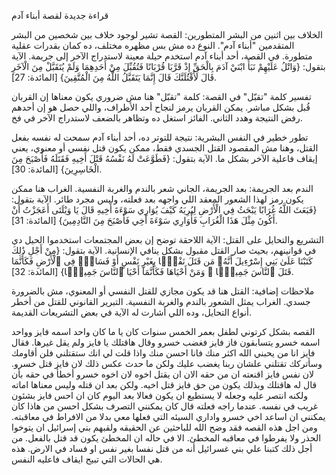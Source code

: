 قراءة جديدة لقصة أبناء آدم

الخلاف بين اثنين من البشر المتطورين: القصة تشير لوجود خلاف بين شخصين من البشر المتقدمين "أبناء آدم". النوع ده مش بس مظهره مختلف، ده كمان بقدرات عقلية متطورة. في القصة، أحد أبناء آدم استخدم حيلة معينة لاستدراج الآخر إلى جريمة. الآية بتقول:
{وَاتْلُ عَلَيْهِمْ نَبَأَ ابْنَيْ آدَمَ بِالْحَقِّ إِذْ قَرَّبَا قُرْبَانًا فَتُقُبِّلَ مِنْ أَحَدِهِمَا وَلَمْ يُتَقَبَّلْ مِنَ الْآخَرِ قَالَ لَأَقْتُلَنَّكَ قَالَ إِنَّمَا يَتَقَبَّلُ اللَّهُ مِنَ الْمُتَّقِينَ} [المائدة: 27].

تفسير كلمة "تقبّل" في القصة: كلمة "تقبّل" هنا مش ضروري يكون معناها إن القربان قُبل بشكل مباشر. يمكن القربان يرمز لنجاح أحد الأطراف، واللي حصل هو إن أحدهم رفض النتيجة وهدد الثاني. الفائز استغل ده وتظاهر بالضعف لاستدراج الآخر في فخ.

تطور خطير في النفس البشرية: نتيجة للتوتر ده، أحد أبناء آدم سمحت له نفسه بفعل القتل، وهنا مش المقصود القتل الجسدي فقط، ممكن يكون قتل نفسي أو معنوي، يعني إيقاف فاعلية الآخر بشكل ما. الآية بتقول:
{فَطَوَّعَتْ لَهُ نَفْسُهُ قَتْلَ أَخِيهِ فَقَتَلَهُ فَأَصْبَحَ مِنَ الْخَاسِرِينَ} [المائدة: 30].

الندم بعد الجريمة: بعد الجريمة، الجاني شعر بالندم والغربة النفسية. الغراب هنا ممكن يكون رمز لهذا الشعور المعقد اللي واجهه بعد فعلته، وليس مجرد طائر. الآية بتقول:
{فَبَعَثَ اللَّهُ غُرَابًا يَبْحَثُ فِي الْأَرْضِ لِيُرِيَهُ كَيْفَ يُوَارِي سَوْءَةَ أَخِيهِ قَالَ يَا وَيْلَتَى أَعَجَزْتُ أَنْ أَكُونَ مِثْلَ هَذَا الْغُرَابِ فَأُوَارِي سَوْءَةَ أَخِي فَأَصْبَحَ مِنَ النَّادِمِينَ} [المائدة: 31].

التشريع والتحايل على القتل: الآية اللاحقة توضح إن بعض المجتمعات استخدموا الحيل دي في قوانينهم، بحيث صار القتل مقبول بشكل ينافي الإنسانية. الآية بتقول:
{مِنْ أَجْلِ ذَٰلِكَ كَتَبْنَا عَلَىٰ بَنِي إِسْرَٰٓءِيلَ أَنَّهُۥ مَن قَتَلَ نَفْسًۭا بِغَيْرِ نَفْسٍ أَوْ فَسَادٍۢ فِى ٱلْأَرْضِ فَكَأَنَّمَا قَتَلَ ٱلنَّاسَ جَمِيعًۭا ۖ وَمَنْ أَحْيَاهَا فَكَأَنَّمَآ أَحْيَا ٱلنَّاسَ جَمِيعًۭا} [المائدة: 32].

ملاحظات إضافية:
القتل هنا قد يكون مجازي للقتل النفسي أو المعنوي، مش بالضرورة جسدي.
الغراب يمثل الشعور بالندم والغربة النفسية.
التبرير القانوني للقتل من أخطر أنواع التحايل، وده اللي أشارت له الآية في بعض التشريعات القديمة.

القصه بشكل كرتوني لطفل بعمر الخمس سنوات كان يا ما كان واحد اسمه فايز وواحد اسمه خسرو يتسابقون فاز فايز فغضب خسرو وقال هاقتلك يا فايز ولم يقل غيرها. فقال فايز انا من يحبني الله اكثر منك فانا احسن منك واذا قلت لي انك ستقتلني فلن أقاومك وسأتركك تقتلني علشان ربنا يغضب عليك ولكن ما حدث عكس ذلك لان فايز قتل خسرو. لان نفس فايز اقنعته ان من حقه الان ان يقتل اخوه لان اخوه خسرو أخطأ في حقه بأن قال له هاقتلك وبذلك يكون من حق فايز قتل اخيه. ولكن بعد ان قتله وليس معناها اماته ولكنه انتصر عليه وجعله لا يستطيع ان يكون فعالا بعد اليوم كان ان احس فايز بشئون غريب في نفسه. عندما راجه فعلته قال كان يمكنني التصرف بشكل احسن من هاذا كان يمكنني ان اساعد اخي خسرو واداري السيئه التي فعلها معي بدلا من الافراط في معاقبته. ومن اجل هذه القصه فقد وضح الله للباحثين عن الحقيقه ولقبهم بني إسرائيل ان يتوخوا الحذر ولا يفرطوا في معاقبه المخطئ. الا في حاله ان المخطئ يكون قد قتل بالفعل. من أجل ذلك كتبنا علي بني غسرائيل أنه من قتل نفسا بغير نفس او فساد في الارض. هذه هي الحالات التي تبيح ايقاف فاعليه النفس.